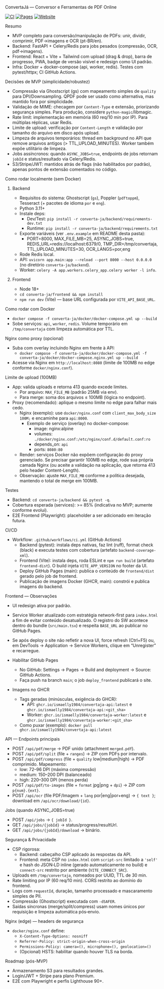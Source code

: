 ConvertaJá — Conversor e Ferramentas de PDF Online

[![CI](https://github.com/Ismaelly1984/ConvertaJa/actions/workflows/ci.yml/badge.svg)](https://github.com/Ismaelly1984/ConvertaJa/actions/workflows/ci.yml)
[![Pages](https://github.com/Ismaelly1984/ConvertaJa/actions/workflows/pages/pages-build-deployment/badge.svg)](https://github.com/Ismaelly1984/ConvertaJa/actions/workflows/pages/pages-build-deployment)
[![Website](https://img.shields.io/website?url=https%3A%2F%2Fismaelly1984.github.io%2FConvertaJa)](https://ismaelly1984.github.io/ConvertaJa)

Resumo
- MVP completo para conversão/manipulação de PDFs: unir, dividir, comprimir, PDF→imagens e OCR (pt-BR/en).
- Backend: FastAPI + Celery/Redis para jobs pesados (compressão, OCR, pdf→imagens).
- Frontend: React + Vite + Tailwind com upload (drag & drop), barra de progresso, PWA, badge de versão visível e redesign como UI padrão.
- Infra: Docker + docker-compose (api, worker, redis). Testes com pytest/httpx; CI GitHub Actions.

Decisões de MVP (simplicidade/robustez)
- Compressão via Ghostscript (gs) com mapeamento simples de `quality` para DPI/Downsampling. QPDF pode ser usado como alternativa, mas mantido fora por simplicidade.
- Validação de MIME: checagem por `Content-Type` e extensão, priorizando segurança simples. Para produção, considere `python-magic`/libmagic.
- Rate limit: implementação em memória (60 req/10 min por IP). Para múltiplas réplicas, usar Redis.
- Limite de upload: verificação por `Content-Length` e validação por tamanho do arquivo em disco após upload.
- Limpeza de arquivos temporários: thread em background no API que remove arquivos antigos (> TTL_UPLOAD_MINUTES). Worker também expõe utilitário de limpeza.
- Jobs assíncronos: quando `ASYNC_JOBS=true`, endpoints de jobs retornam `jobId` e status/resultado via Celery/Redis.
- S3/Stripe/JWT: mantidos atrás de flags (não habilitados por padrão), apenas pontos de extensão comentados no código.

Como rodar localmente (sem Docker)
1) Backend
   - Requisitos do sistema: Ghostscript (`gs`), Poppler (`pdftoppm`), Tesseract (+ pacotes de idioma `por` e `eng`).
   - Python 3.11+
   - Instale deps:
     - Dev/Test: `pip install -r converta-ja/backend/requirements-dev.txt`
     - Runtime: `pip install -r converta-ja/backend/requirements.txt`
   - Exporte variáveis (ver `.env.example` em README desta pasta):
     - PORT=8000, MAX_FILE_MB=25, ASYNC_JOBS=true, REDIS_URL=redis://localhost:6379/0, TMP_DIR=/tmp/convertaja, TTL_UPLOAD_MINUTES=30, OCR_LANGS=por,eng
   - Rode Redis local.
   - API: `uvicorn app.main:app --reload --port 8000 --host 0.0.0.0` (no diretório `converta-ja/backend`).
   - Worker: `celery -A app.workers.celery_app.celery worker -l info`.

2) Frontend
   - Node 18+
   - `cd converta-ja/frontend && npm install`
   - `npm run dev` (Vite) — base URL configurada por `VITE_API_BASE_URL`.

Como rodar com Docker
- `docker compose -f converta-ja/docker/docker-compose.yml up --build`
- Sobe serviços: `api`, `worker`, `redis`. Volume temporário em `/tmp/convertaja` com limpeza automática por TTL.

Nginx como proxy (opcional)
- Suba com overlay incluindo Nginx em frente à API:
  - `docker compose -f converta-ja/docker/docker-compose.yml -f converta-ja/docker/docker-compose.nginx.yml up --build`
- Acesse via Nginx em `http://localhost:8080` (limite de 100MB no edge conforme `docker/nginx.conf`).

Limite de upload (100MB)
- App: valida uploads e retorna 413 quando excede limites.
  - Por arquivo: `MAX_FILE_MB` (padrão 25MB via env).
  - Para merge: soma dos arquivos ≤ 100MB (lógica no endpoint).
- Proxy (recomendado): aplique o mesmo limite no edge para falhar mais cedo.
  - Nginx (exemplo): use `docker/nginx.conf` com `client_max_body_size 100M;` e encaminhe para `api:8000`.
    - Exemplo de serviço (overlay) no docker-compose:
      - image: nginx:alpine
      - volumes: `./docker/nginx.conf:/etc/nginx/conf.d/default.conf:ro`
      - depends_on: `api`
      - ports: `8080:80`
  - Render: serviços Docker não expõem configuração do proxy gerenciado. Se precisar garantir 100MB no edge,
    rode sua própria camada Nginx (ou aceite a validação na aplicação, que retorna 413 pelo header Content-Length).
  - Observação: ajuste `MAX_FILE_MB` conforme a política desejada, mantendo o total de merge em 100MB.

Testes
- Backend: `cd converta-ja/backend && pytest -q`.
- Cobertura esperada (services): >= 85% (indicativa no MVP; aumente conforme evolui).
- E2E Frontend (Playwright): placeholder a ser adicionado em iteração futura.

CI/CD
- Workflow: `.github/workflows/ci.yml` (GitHub Actions)
  - Backend (pytest): instala deps nativas, faz lint (ruff), format check (black) e executa testes com cobertura (artefato `backend-coverage-xml`).
  - Frontend (Vite): instala deps, roda ESLint e `npm run build` (artefato `frontend-dist`). O build injeta `VITE_APP_VERSION` no footer da UI.
  - Deploy GitHub Pages (main): publica o conteúdo de `frontend/dist` gerado pelo job de frontend.
  - Publicação de imagens Docker (GHCR, main): constrói e publica imagens do backend.

Frontend — Observações
- UI redesign ativa por padrão.
- Service Worker atualizado com estratégia network-first para `index.html` a fim de evitar conteúdo desatualizado. O registro do SW acontece dentro do bundle (`src/main.tsx`) e respeita `BASE_URL` ao publicar no GitHub Pages.
- Se após deploy o site não refletir a nova UI, force refresh (Ctrl+F5) ou, em DevTools → Application → Service Workers, clique em “Unregister” e recarregue.

- Habilitar GitHub Pages
  - No GitHub: Settings → Pages → Build and deployment → Source: GitHub Actions.
  - Faça push na branch `main`; o job `deploy_frontend` publicará o site.

- Imagens no GHCR
  - Tags geradas (minúsculas, exigência do GHCR):
    - API: `ghcr.io/ismaelly1984/convertaja-api:latest` e `ghcr.io/ismaelly1984/convertaja-api:<git_sha>`
    - Worker: `ghcr.io/ismaelly1984/convertaja-worker:latest` e `ghcr.io/ismaelly1984/convertaja-worker:<git_sha>`
  - Como puxar (exemplo): `docker pull ghcr.io/ismaelly1984/convertaja-api:latest`

API — Endpoints principais
- POST `/api/pdf/merge` → PDF unido (attachment `merged.pdf`).
- POST `/api/pdf/split` (file + `ranges`) → ZIP com PDFs por intervalo.
- POST `/api/pdf/compress` (file + `quality` low|medium|high) → PDF comprimido. Mapeamento:
  - low: 72–96 DPI (máxima compressão)
  - medium: 150–200 DPI (balanceado)
  - high: 220–300 DPI (menos perda)
- POST `/api/pdf/to-images` (file + `format` jpg|png + `dpi`) → ZIP com `p{num}.{ext}`.
- POST `/api/ocr` (file PDF/Imagem + `lang` por|eng|por+eng) → `{ text }`; download em `/api/ocr/download/{id}`.

Jobs (quando ASYNC_JOBS=true)
- POST `/api/jobs` → `{ jobId }`.
- GET `/api/jobs/{jobId}` → status/progress/resultUrl.
- GET `/api/jobs/{jobId}/download` → binário.

Segurança & Privacidade
- CSP rigorosa:
  - Backend: cabeçalho CSP aplicado às respostas da API.
  - Frontend: meta CSP no `index.html` com `script-src` limitado a `'self'` e hash do JSON‑LD inline (gerado automaticamente no build) e `connect-src` restrito por ambiente (`VITE_CONNECT_SRC`).
- Uploads em `/tmp/convertaja`, nomeados por UUID, TTL de 30 min.
- Rate limiting por IP (60 req/10 min). CORS restrito ao domínio do frontend.
- Logs com `requestId`, duração, tamanho processado e mascaramento simples de PII.
- Compressão (Ghostscript) executada com `-dSAFER`.
- Saídas síncronas (merge/split/compress) usam nomes únicos por requisição e limpeza automática pós‑envio.

Nginx (edge) — headers de segurança
- `docker/nginx.conf` define:
  - `X-Content-Type-Options: nosniff`
  - `Referrer-Policy: strict-origin-when-cross-origin`
  - `Permissions-Policy: camera=(), microphone=(), geolocation=()`
  - (Opcional) HSTS: habilitar quando houver TLS na borda.

Roadmap (pós-MVP)
- Armazenamento S3 para resultados grandes.
- Login/JWT + Stripe para plano Premium.
- E2E com Playwright e perfis Lighthouse 90+.
